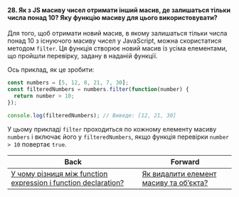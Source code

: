 #### 28. Як з JS масиву чисел отримати інший масив, де залишаться тільки числа понад 10? Яку функцію масиву для цього використовувати?

Для того, щоб отримати новий масив, в якому залишаться тільки числа понад 10 з існуючого масиву чисел у JavaScript, можна скористатися методом `filter`. Ця функція створює новий масив із усіма елементами, що пройшли перевірку, задану в наданій функції.

Ось приклад, як це зробити:

```javascript
const numbers = [5, 12, 8, 21, 7, 30];
const filteredNumbers = numbers.filter(function(number) {
  return number > 10;
});

console.log(filteredNumbers); // Виведе: [12, 21, 30]
```

У цьому прикладі `filter` проходиться по кожному елементу масиву `numbers` і включає його у `filteredNumbers`, якщо функція перевірки `number > 10` повертає `true`.

| Back | Forward |
|---|---|
| [У чому різниця між function expression і function declaration?](/ua/junior/javascript/whats-the-difference-between-function-expression-and-function-declaration.md)  | [Як видалити елемент масиву та об’єкта?](/ua/junior/javascript/how-to-delete-an-array-item-and-object.md) |